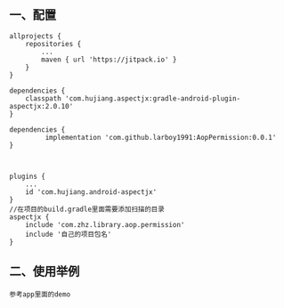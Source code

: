 ## 一、配置

	allprojects {
		repositories {
			...
			maven { url 'https://jitpack.io' }
		}
	}

	dependencies {
		classpath 'com.hujiang.aspectjx:gradle-android-plugin-aspectjx:2.0.10'
	}

	dependencies {
			 implementation 'com.github.larboy1991:AopPermission:0.0.1'
	}



	plugins {
        ...
        id 'com.hujiang.android-aspectjx'
    }
    //在项目的build.gradle里面需要添加扫描的目录
    aspectjx {
        include 'com.zhz.library.aop.permission'
        include '自己的项目包名'
    }

## 二、使用举例
    参考app里面的demo


